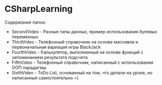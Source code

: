 # CSharpLearning

Содержание папок:
- SecondVideo - Разные типы данных, пример использования булевых переменных
- ThirdVideo - Телефонный справочник на основе массивов и первоначальная вариация игры BlackJack
- FourthVideo - Калькулятор, выполненный на основе функций с запоминанием результата подсчета
- FifthVideo - Телефонный справочник, написанный с использования ООП парадигмы
- SixthVideo - ToDo List, основанный на том, что делали на уроке, но написанный самостоятельно =)
